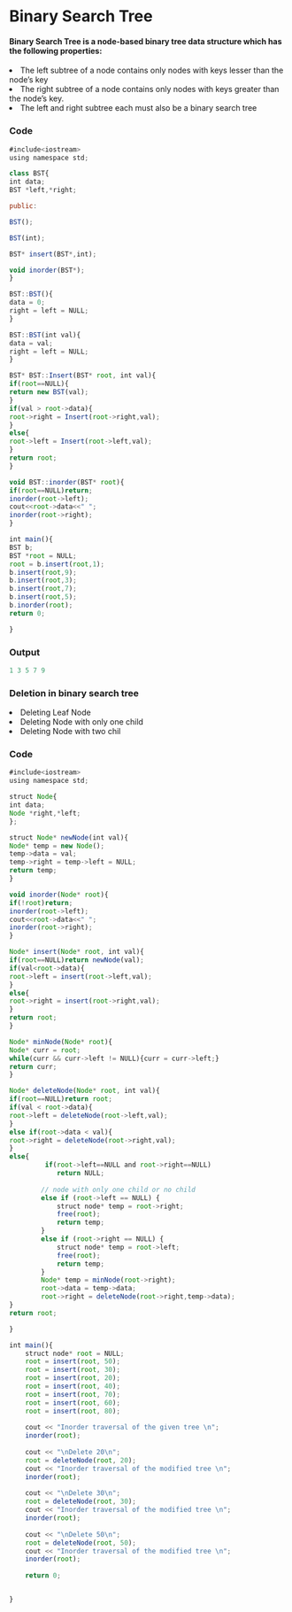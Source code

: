 # Binary Search Tree
#### Binary Search Tree is a node-based binary tree data structure which has the following properties:
<li> The left subtree of a node contains only nodes with keys lesser than the node’s key </li>
<li> The right subtree of a node contains only nodes with keys greater than the node’s key. </li>
<li> The left and right subtree each must also be a binary search tree </li>

### Code
```js
#include<iostream>
using namespace std;

class BST{
int data;
BST *left,*right;

public:

BST();

BST(int);

BST* insert(BST*,int);

void inorder(BST*);
}

BST::BST(){
data = 0;
right = left = NULL;
}

BST::BST(int val){
data = val;
right = left = NULL;
}

BST* BST::Insert(BST* root, int val){
if(root==NULL){
return new BST(val);
}
if(val > root->data){
root->right = Insert(root->right,val);
}
else{
root->left = Insert(root->left,val);
}
return root;
}

void BST::inorder(BST* root){
if(root==NULL)return;
inorder(root->left);
cout<<root->data<<" ";
inorder(root->right);
}

int main(){
BST b;
BST *root = NULL;
root = b.insert(root,1);
b.insert(root,9);
b.insert(root,3);
b.insert(root,7);
b.insert(root,5);
b.inorder(root);
return 0;

}
```
### Output
```js
1 3 5 7 9
```
### Deletion in binary search tree
<li> Deleting Leaf Node </li>
<li> Deleting Node with only one child </li>
<li> Deleting Node with two chil </li>

### Code
```js
#include<iostream>
using namespace std;

struct Node{
int data;
Node *right,*left;
};

struct Node* newNode(int val){
Node* temp = new Node();
temp->data = val;
temp->right = temp->left = NULL;
return temp;
}

void inorder(Node* root){
if(!root)return;
inorder(root->left);
cout<<root->data<<" ";
inorder(root->right);
}

Node* insert(Node* root, int val){
if(root==NULL)return newNode(val);
if(val<root->data){
root->left = insert(root->left,val);
}
else{
root->right = insert(root->right,val); 
}
return root;
}

Node* minNode(Node* root){
Node* curr = root;
while(curr && curr->left != NULL){curr = curr->left;}
return curr;
}

Node* deleteNode(Node* root, int val){
if(root==NULL)return root;
if(val < root->data){
root->left = deleteNode(root->left,val);
}
else if(root->data < val){
root->right = deleteNode(root->right,val);
}
else{
         if(root->left==NULL and root->right==NULL)
            return NULL;
       
        // node with only one child or no child
        else if (root->left == NULL) {
            struct node* temp = root->right;
            free(root);
            return temp;
        }
        else if (root->right == NULL) {
            struct node* temp = root->left;
            free(root);
            return temp;
        }
        Node* temp = minNode(root->right);
        root->data = temp->data;
        root->right = deleteNode(root->right,temp->data);
}
return root;

}

int main(){
    struct node* root = NULL;
    root = insert(root, 50);
    root = insert(root, 30);
    root = insert(root, 20);
    root = insert(root, 40);
    root = insert(root, 70);
    root = insert(root, 60);
    root = insert(root, 80);
 
    cout << "Inorder traversal of the given tree \n";
    inorder(root);
 
    cout << "\nDelete 20\n";
    root = deleteNode(root, 20);
    cout << "Inorder traversal of the modified tree \n";
    inorder(root);
 
    cout << "\nDelete 30\n";
    root = deleteNode(root, 30);
    cout << "Inorder traversal of the modified tree \n";
    inorder(root);
 
    cout << "\nDelete 50\n";
    root = deleteNode(root, 50);
    cout << "Inorder traversal of the modified tree \n";
    inorder(root);
 
    return 0;


}
```

